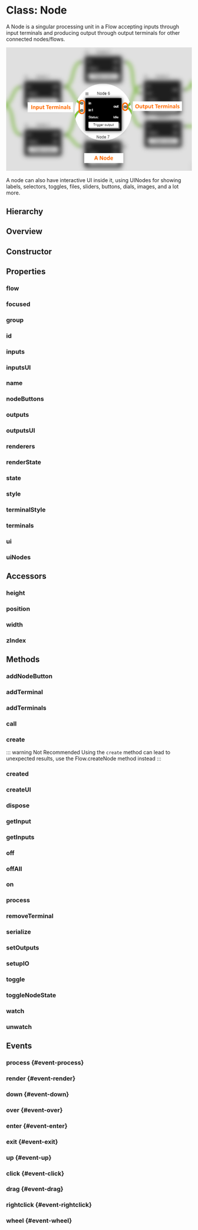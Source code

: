 # Class: Node

A Node is a singular processing unit in a <Ref to="./flow">Flow</Ref> accepting inputs through input <Ref to="./terminal">terminals</Ref> and producing output through output terminals for other connected nodes/flows.

<img class="zoomable" alt="Node example" src="/images/node-example.png" />

A node can also have interactive UI inside it, using <Ref to="./ui-node">UINodes</Ref> for showing labels, selectors, toggles, files, sliders, buttons, dials, images, and a lot more.

## Hierarchy

<Hierarchy
  :extend="{name: 'Hooks', link: './hooks'}"
  :implement="[
    {name: 'Events', link: '../interfaces/events.html'},
    {name: 'Serializable', link: '../interfaces/serializable.html'},
    {name: 'Renderable', link: '../interfaces/renderable.html'}
  ]"
/>

## Overview

<Overview :data="data" />

## Constructor

<Method type="constructor">
  <template v-slot:signature>
    new Node():
    <em><Ref to="#class-node">Node</Ref></em>
  </template>
</Method>

## Properties

### flow

<Property type="property" name="flow">
  <template v-slot:type>
    <em><Ref to="./flow">Flow</Ref></em>
  </template>
  <template v-slot:desc>
    Reference to the <Ref to="./flow">Flow</Ref> in which this node exists.
  </template>
</Property>

### focused

<Property type="property" name="focused">
  <template v-slot:type>
    <em>boolean</em>
  </template>
  <template v-slot:desc>
    Node's current focused state.
    <img class="zoomable" alt="Focused node" src="/images/focused-node-example.png" />
  </template>
</Property>

### group

<Property type="property" name="group">
  <template v-slot:type>
    <em><Ref to="./group">Group</Ref></em>
  </template>
  <template v-slot:desc>
    Reference to the <Ref to="./group">Group</Ref> if this node is grouped with other nodes.
  </template>
</Property>

### id

<Property type="property" name="id">
  <template v-slot:type>
    <em>string</em>
  </template>
  <template v-slot:desc>
    A unique identifier.
  </template>
</Property>

### inputs

<Property type="property" name="inputs">
  <template v-slot:type>
    <em><Ref to="./terminal">Terminal</Ref></em>
  </template>
  <template v-slot:desc>
    Reference to all the input terminals of the node.
  </template>
</Property>

### inputsUI

<Property type="property" name="inputsUI">
  <template v-slot:type>
    <em><Ref to="./terminal">Terminal</Ref></em>
  </template>
  <template v-slot:desc>
    Reference to all the input terminals of node that are bound to one of the <Ref to="./ui-node">UINodes</Ref>.<br/>
    For e.g. A Label can have it's own input/output terminal.
    <img class="zoomable" alt="Label inside node with input and output terminals" src="/images/label-terminals.png" />
  </template>
</Property>

### name

<Property type="property" name="name">
  <template v-slot:type>
    <em>string</em>
  </template>
  <template v-slot:desc>
    Display name of the node.
  </template>
</Property>

### nodeButtons

<Property type="property" name="nodeButtons">
  <template v-slot:type>
    <em>Map&lt;string, <Ref to="./node-button">NodeButton</Ref>&gt;</em>
  </template>
  <template v-slot:desc>
    Collection of all the <Ref to="./node-button">node-buttons</Ref> displayed besides the node's <Ref to="#name">name</Ref>.<br/>
    <img class="zoomable" alt="Node-button example" src="/images/node-button-example.png" />
  </template>
</Property>

### outputs

<Property type="property" name="outputs">
  <template v-slot:type>
    <em><Ref to="./terminal">Terminal</Ref></em>
  </template>
  <template v-slot:desc>
    Reference to all the output terminals of the node.
  </template>
</Property>

### outputsUI

<Property type="property" name="outputsUI">
  <template v-slot:type>
    <em><Ref to="./terminal">Terminal</Ref></em>
  </template>
  <template v-slot:desc>
    Reference to all the output terminals of node that are bound to one of the <Ref to="./ui-node">UINodes</Ref>.<br/>
    For e.g. A Label can have it's own input/output terminal.
    <img class="zoomable" alt="Label inside node with input and output terminals" src="/images/label-terminals.png" />
  </template>
</Property>

### renderers

<Property type="property" name="renderers">
  <template v-slot:type>
    <em><Ref to="../interfaces/node-renderers">NodeRenderers</Ref></em>
  </template>
  <template v-slot:desc>
  A <Ref to="../interfaces/renderer">Renderer</Ref> which is scoped to the Node instance.

Any custom render functions specified using this resolver will affect everything only inside this node instance.
</template>
<template v-slot:default>{}</template>
</Property>

### renderState

<Property type="property" name="renderState">
  <template v-slot:type>
    <Ref to="../interfaces/render-state">RenderState</Ref>
  </template>
  <template v-slot:desc>
    The RenderState of a node is a collection of various states corresponding to Viewport visibility, maximized/minimized state and level-of-detail to show when zooming in/out. 
  </template>
  <template v-slot:default>
    <pre>
{
  viewport: <Ref to="../enums/viewport">ViewPort</Ref>.INSIDE,
  nodeState: <Ref to="../enums/node-state">NodeState</Ref>.MAXIMIZED,
  lod: <Ref to="../enums/lod">LOD</Ref>.LOD2
}</pre>
  </template>
</Property>

### state

<Property type="property" name="state">
  <template v-slot:type>
    <em><Ref to="../interfaces/record">Record</Ref>&lt;string, any&gt;</em>
  </template>
  <template v-slot:desc>
    A local reactive state of the node, properties defined within this state is two-way bindable with any <Ref to="./ui-node">UINode</Ref>.

```js
let customNode = flow.createNode("Custom Node", new Vector(50, 50), 170, {
  state: {
    name: "John Doe",
    age: 24,
  },
});
```

  </template>
</Property>

### style

<Property type="property" name="style">
  <template v-slot:type>
    <em><Ref to="../interfaces/node-style">NodeStyle</Ref></em>
  </template>
  <template v-slot:default>

```js
{
  font: 'arial',
  fontSize: '.75rem',
  titleFont: 'arial',
  titleFontSize: '.85rem',
  color: '#000',
  titleColor: '#000',
  maximizeButtonColor: 'darkgrey',
  nodeButtonSize: 10,
  nodeButtonSpacing: 5,
  expandButtonColor: '#000',
  minimizedTerminalColor: 'green',
  outlineColor: '#000',
  padding: 10,
  spacing: 10,
  rowHeight: 20,
  titleHeight: 29,
  terminalRowHeight: 24,
  terminalStripMargin: 8
}
```

  </template>
</Property>

### terminalStyle

<Property type="property" name="terminalStyle">
  <template v-slot:type>
    <em><Ref to="../interfaces/terminal-style">TerminalStyle</Ref></em>
  </template>
</Property>

### terminals

<Property type="property" name="terminals">
  <template v-slot:type>
    <em>Map&lt;string, <Ref to="./terminal">Terminal</Ref>&gt;</em>
  </template>
  <template v-slot:desc>
    Reference to all the terminals (inputs/outputs) of the node mapped to their id's.
  </template>
</Property>

### ui

<Property type="property" name="ui">
  <template v-slot:type>
    <em><Ref to="../nodeui/container">Container</Ref></em>
  </template>
  <template v-slot:desc>
    Reference to the UI Container which is also the root <Ref to="./ui-node">UINode</Ref>.
  </template>
</Property>

### uiNodes

<Property type="property" name="uiNodes">
  <template v-slot:type>
    <em>Map&lt;string, <Ref to="./ui-node">UINode</Ref>&gt;</em>
  </template>
  <template v-slot:desc>
    Reference to all the UINodes.
  </template>
</Property>

## Accessors

### height

<Property type="accessor" name="height">
  <template v-slot:type>
    <em>number</em>
  </template>
</Property>

### position

<Property type="accessor" name="position">
  <template v-slot:type>
    <em><Ref to="./vector">Vector</Ref></em>
  </template>
</Property>

### width

<Property type="accessor" name="width">
  <template v-slot:type>
    <em>number</em>
  </template>
</Property>

### zIndex

<Property type="accessor" name="zIndex">
  <template v-slot:type>
    <em>number</em>
  </template>
</Property>

## Methods

### addNodeButton

<Method type="method">
  <template v-slot:signature>
    addNodeButton(<strong>callback: </strong><em>() => void</em>,
    <strong>render: </strong><em><Ref to="../interfaces/render-function">RenderFunction</Ref>&lt;<Ref to="./node-button">NodeButton</Ref>, <Ref to="../interfaces/node-button-render-params">NodeButtonRenderParams</Ref>&gt;</em>,
    <strong>align: </strong><em><Ref to="../enums/align">Align</Ref></em>):
    <em><Ref to="./node-button">NodeButton</Ref></em>
  </template>
  <template v-slot:params>
    <Param name="callback"><em>() => void</em></Param>
    <Param name="render">
      <em><Ref to="../interfaces/render-function">RenderFunction</Ref>&lt;<Ref to="./node-button">NodeButton</Ref>, <Ref to="../interfaces/node-button-render-params">NodeButtonRenderParams</Ref>&gt;</em>
    </Param>
    <Param name="align"><em><Ref to="../enums/align">Align</Ref></em></Param>
  </template>
  <template v-slot:example>

```js
node.addNodeButton(
  () => doSomething(),
  (context: CanvasRenderingContext2D, params: NodeButtonRenderParams, nodeButton: NodeButton) => {
    let style = nodeButton.node.style;

    context.strokeStyle = style.color;
    context.beginPath();
    context.arc(params.position.x, params.position.y, 10, 0, 2 * Math.PI);
    context.closePath();

    context.stroke();
  },
  Align.Right
);
```

  </template>
</Method>

### addTerminal

<Method type="method">
  <template v-slot:signature>
    addTerminal(<strong>terminal: </strong><em><Ref to="./terminal">Terminal</Ref> | <Ref to="../interfaces/serialized-terminal">SerializedTerminal</Ref></em>):
    <em>void</em>
  </template>
  <template v-slot:params>
    <Param name="terminal">
      <em><Ref to="./terminal">Terminal</Ref> | <Ref to="../interfaces/serialized-terminal">SerializedTerminal</Ref></em>
    </Param>
  </template>
  <template v-slot:example>

```js
node.addTerminal(new Terminal(node, TerminalType.IN, "string", "first-name"));
```

  </template>
</Method>

### addTerminals

<Method type="method">
  <template v-slot:signature>
    addTerminals(<strong>terminals: </strong><em><Ref to="./terminal">Terminal</Ref>[] | <Ref to="../interfaces/serialized-terminal">SerializedTerminal</Ref>[]</em>):
    <em>void</em>
  </template>
  <template v-slot:params>
    <Param name="terminal">
      <em><Ref to="./terminal">Terminal</Ref>[] | <Ref to="../interfaces/serialized-terminal">SerializedTerminal</Ref>[]</em>
    </Param>
  </template>
</Method>

### call

<Method type="method-inherited">
  <template v-slot:signature>
    call(<strong>eventKey: </strong><em>string</em>, <strong>...args: </strong><em>any</em>):
    <em>void</em>
  </template>
  <template v-slot:inherit>
    <Icon type="inherited" />from <Ref to="./hooks">Hooks</Ref>.<Ref to="./hooks#call">call</Ref>
  </template>
</Method>

### create

::: warning Not Recommended
Using the `create` method can lead to unexpected results, use the <Ref to="./flow">Flow</Ref>.<Ref to="./flow#createnode">createNode</Ref> method instead
:::

<Method type="method-static">
  <template v-slot:signature>
    create&lt;T extends <Ref to="./node">Node</Ref>&gt;(
      <strong>type: </strong><em>string</em>,
      <strong>flow: </strong><em><Ref to="./flow">Flow</Ref></em>,
      <strong>position: </strong><em><Ref to="./vector">Vector</Ref></em>,
      <strong>options: </strong><em><Ref to="../interfaces/node-options">NodeOptions</Ref></em>,
      <strong>isDeserialized: </strong><em>boolean</em>
    ):
    <em>T</em>
  </template>
  <template v-slot:params>
    <Param name="type"><em>string</em></Param>
    <Param name="flow"><em><Ref to="./flow">Flow</Ref></em></Param>
    <Param name="position"><em><Ref to="./vector">Vector</Ref></em></Param>
    <Param name="options"><em><Ref to="../interfaces/node-options">NodeOptions</Ref></em></Param>
    <Param name="isDeserialized"><em>boolean</em></Param>
  </template>
  <template v-slot:return>
    <em>T</em>
  </template>
</Method>

### created

<Method type="method">
  <template v-slot:signature>
    created&lt;T extends <Ref to="../interfaces/node-options">NodeOptions</Ref>&gt;(
      <strong>options: </strong><em>T</em>
    ):
    <em>void</em>
  </template>
  <template v-slot:params>
    <Param name="options"><em>T</em></Param>
  </template>
  <template v-slot:return>
    <em>void</em>
  </template>
</Method>

### createUI

<Method type="method">
  <template v-slot:signature>
    creatUI&lt;T extends <Ref to="./ui-node">UINode</Ref>, O extends <Ref to="../interfaces/ui-node-options">UINodeOptions</Ref>&gt;(
      <strong>type: </strong><em>string</em>,
      <strong>options: </strong><em>O</em>
    ):
    <em>T</em>
  </template>
  <template v-slot:params>
    <Param name="type"><em>string</em></Param>
    <Param name="options"><em>O</em></Param>
  </template>
  <template v-slot:return>
    <em>void</em>
  </template>
  <template v-slot:example>

```js
let button = node.createUI("core/button", { text: "Click me" });
node.ui.append(button);
```

  <img class="zoomable" alt="Node UI Button example" src="/images/node-ui-button-example.png" />

```js
let node = flow.createNode("core/empty", Vector.create(50, 50), {
  name: "Node",
  width: 150,
  state: { dialValue: 65 },
});

let dial = node.createUI("core/dial", {
  min: 0,
  max: 100,
  height: 100,
  propName: "dialValue",
});
let label = node.createUI("core/label", {
  text: node.state.dialValue,
  propName: "dialValue",
  style: { align: Align.Center, fontSize: "14px", precision: 0 },
});

node.ui.append([dial, label]);
```

  <img class="zoomable" alt="Node UI Dial example" src="/images/node-ui-dial-example.png" />

```js
let node = flow.createNode("core/empty", Vector.create(50, 50), {
  name: "Node",
  width: 230,
});

let display = node.createUI("core/display", {
  height: 150,
  customRenderers: [
    {
      auto: true,
      clear: true,
      renderer: (context, width, height) => {
        for (let i = 0; i < 100; i++) {
          context.fillStyle = Color.Random().hexValue;
          context.fillRect(Math.random() * width, Math.random() * height, 5, 5);
        }
        return true;
      },
    },
  ],
});

node.ui.append(display);
```

  <img class="zoomable" alt="Node UI Display example" src="/images/node-ui-display-example.png" />

```js
let node = flow.createNode("core/empty", Vector.create(50, 50), {
  name: "Node",
  width: 230,
});

let envelope = node.createUI("core/envelope", {
  height: 150,
  values: [Vector.create(0.1, 0.1), Vector.create(0.3, 0.8), Vector.create(0.75, 0.3), Vector.create(0.9, 0.7)],
});

node.ui.append(envelope);
```

  <img class="zoomable" alt="Node UI Envelope example" src="/images/node-ui-envelope-example.png" />

```js
let node = flow.createNode("core/empty", Vector.create(50, 50), {
  name: "Node",
  width: 230,
});

let hozLayout = node.createUI("core/x-layout", {
  childs: [
    node.createUI("core/label", {
      text: "W: 0.2",
      style: { grow: 0.2, backgroundColor: "#0f0", align: Align.Center },
    }),
    node.createUI("core/label", {
      text: "W: 0.5",
      style: { grow: 0.5, backgroundColor: "#e0e", align: Align.Center },
    }),
    node.createUI("core/label", {
      text: "W: 0.3",
      style: { grow: 0.3, backgroundColor: "#0ff", align: Align.Center },
    }),
  ],
});

node.ui.append(hozLayout);
```

  <img class="zoomable" alt="Node UI Horizontal Layout example" src="/images/node-ui-hoz-layout-example.png" />

```js
let node = flow.createNode("cpre/empty", Vector.create(50, 50), {
  name: "Node",
  width: 230,
});
let image = node.createUI("core/image", {
  src: "/assets/hero.png",
  style: { align: Align.Center },
});
node.ui.append(image);
```

  <img class="zoomable" alt="Node UI Image example" src="/images/node-ui-image-example.png" />

```js
let node = flow.createNode("core/empty", Vector.create(50, 50), {
  name: "Node",
  width: 230,
});
let input = node.createUI("core/input", { value: "Sample Text" });
node.ui.append(input);
```

  <img class="zoomable" alt="Node UI Input example" src="/images/node-ui-input-example.png" />

```js
let node = flow.createNode("core/empty", Vector.create(50, 50), {
  name: "Node",
  width: 230,
});
let label = node.createUI("core/label", { text: "Sample Label" });
node.ui.append(label);
```

  <img class="zoomable" alt="Node UI Label example" src="/images/node-ui-label-example.png" />

```js
let node = flow.createNode("core/empty", Vector.create(50, 50), {
  name: "Node",
  width: 230,
});
let radioGroup = node.createUI("core/radio-group", {
  values: ["Sample A", "Sample B", "Sample C"],
  selected: "Sample B",
});
node.ui.append(radioGroup);
```

  <img class="zoomable" alt="Node UI Radio-group example" src="/images/node-ui-radio-group-example.png" />

```js
let node = flow.createNode("core/empty", Vector.create(50, 50), {
  name: "Node",
  width: 230,
  style: { rowHeight: 10 },
});
let select = node.createUI("core/select", { values: ["Sample A", "Sample B", "Sample C"] });
node.ui.append(select);
```

  <img class="zoomable" alt="Node UI Select example" src="/images/node-ui-select-example.png" />

```js
let node = flow.createNode("core/empty", Vector.create(50, 50), {
  name: "Node",
  width: 230,
  style: { rowHeight: 10 },
  state: { sliderValue: -18 },
});
let hozLayout = node.createUI("core/x-layout", {
  childs: [
    node.createUI("core/slider", {
      min: -100,
      max: 100,
      propName: "sliderValue",
      style: { grow: 0.8 },
    }),
    node.createUI("core/label", {
      text: node.state.sliderValue,
      propName: "sliderValue",
      style: { grow: 0.2, align: Align.Center, precision: 0 },
    }),
  ],
});
node.ui.append(hozLayout);
```

  <img class="zoomable" alt="Node UI Horizontal Slider example" src="/images/node-ui-h-slider-example.png" />

```js
let node = flow.createNode("core/empty", Vector.create(50, 50), {
  name: "Node",
  width: 230,
  style: { rowHeight: 10 },
});
let slider2D = node.createUI("core/2d-slider", {
  height: 100,
  value: Vector.create(0.2, 0.8),
});
node.ui.append(slider2D);
```

  <img class="zoomable" alt="Node UI 2D Slider example" src="/images/node-ui-2d-slider-example.png" />

```js
let node = flow.createNode("core/empty", Vector.create(50, 50), {
  name: "Node",
  width: 230,
  style: { rowHeight: 20 },
});
let source = node.createUI("core/source");
node.ui.append(source);
```

  <img class="zoomable" alt="Node UI Source example" src="/images/node-ui-source-example.png" />

```js
let node = flow.createNode("core/empty", Vector.create(50, 50), {
  name: "Node",
  width: 230,
});
let stack = node.createUI("core/stack", {
  childs: [
    node.createUI("core/label", {
      text: "A",
      height: 20,
      style: { backgroundColor: "#0f0", align: Align.Center },
    }),
    node.createUI("core/label", {
      text: "B",
      height: 60,
      style: { backgroundColor: "#e0e", align: Align.Center },
    }),
    node.createLabel("core/label", {
      text: "C",
      height: 30,
      style: { backgroundColor: "#0ff", align: Align.Center },
    }),
  ],
  spacing: 5,
});
node.ui.append(stack);
```

  <img class="zoomable" alt="Node UI Stack example" src="/images/node-ui-stack-example.png" />

```js
let node = flow.createNode("core/empty", Vector.create(50, 50), {
  name: "Node",
  width: 230,
  style: { rowHeight: 10 },
});
let toggle = node.createUI("core/toggle");
node.ui.append(toggle);
```

  <img class="zoomable" alt="Node UI Toggle example" src="/images/node-ui-toggle-example.png" />

```js
let node = flow.createNode("core/empty", Vector.create(50, 50), {
  name: "Node",
  width: 230,
  state: { vSliderValue: -22 },
});
let stack = node.createUI("core/stack", {
  childs: [
    node.createUI("core/v-slider", {
      min: -50,
      max: 50,
      height: 150,
      propName: "vSliderValue",
    }),
    node.createUI("core/label", {
      text: node.state.vSliderValue,
      propName: "vSliderValue",
      style: { align: Align.Center, fontSize: "16px" },
    }),
  ],
  style: { spacing: 20 },
});
node.ui.append(stack);
```

  <img class="zoomable" alt="Node UI VSlider example" src="/images/node-ui-v-slider-example.png" />

  </template>
</Method>

### dispose

<Method type="method">
  <template v-slot:signature>
    dispose():
    <em>void</em>
  </template>
  <template v-slot:desc>
    Remove node from the <Ref to="./flow">Flow</Ref>.
  </template>
</Method>

### getInput

<Method type="method">
  <template v-slot:signature>
    getInput(<strong>terminal: </strong><em>string | number</em>):
    <em>any</em>
  </template>
  <template v-slot:desc>
    Get input data from the terminal's name or its index.
  </template>
</Method>

### getInputs

<Method type="method">
  <template v-slot:signature>
    getInputs():
    <em>any[]</em>
  </template>
  <template v-slot:desc>
    Get an array of all the inputs to the node.
  </template>
</Method>

### off

<Method type="method-inherited">
  <template v-slot:signature>
    off(<strong>eventKey: </strong><em>string</em>, <strong>id: </strong><em>number</em>):
    <em>void</em>
  </template>
  <template v-slot:inherit>
    <Icon type="inherited" />from <Ref to="./hooks">Hooks</Ref>.<Ref to="./hooks#off">off</Ref>
  </template>
</Method>

### offAll

<Method type="method-inherited">
  <template v-slot:signature>
    offAll():
    <em>void</em>
  </template>
  <template v-slot:inherit>
    <Icon type="inherited" />from <Ref to="./hooks">Hooks</Ref>.<Ref to="./hooks#offall">offAll</Ref>
  </template>
</Method>

### on

<Method type="method-inherited">
  <template v-slot:signature>
    on(<strong>eventKey: </strong><em>string</em>, <strong>callback: </strong><em>(...args: any) => void</em>):
    <em>number</em>
  </template>
  <template v-slot:inherit>
    <Icon type="inherited" />from <Ref to="./hooks">Hooks</Ref>.<Ref to="./hooks#on">on</Ref>
  </template>
  <template v-slot:desc>
    <br/>
    See <Ref to="#events">Events</Ref>.
  </template>
</Method>

### process

<Method type="method">
  <template v-slot:signature>
    process(<strong>inputs: </strong><em>any[]</em>):
    <em>void</em>
  </template>
  <template v-slot:params>
    <Param name="inputs">
      <em>any[]</em>
    </Param>
  </template>
</Method>

### removeTerminal

<Method type="method">
  <template v-slot:signature>
    removeTerminal(<strong>terminal: </strong><em><Ref to="./terminal">Terminal</Ref></em>):
    <em>void</em>
  </template>
  <template v-slot:params>
    <Param name="terminal">
      <em><Ref to="./terminal">Terminal</Ref></em>
    </Param>
  </template>
  <template v-slot:desc>
    Removes specified terminal from the node.
  </template>
</Method>

### serialize

<Method type="method-static">
  <template v-slot:signature>
    serialize(
      <strong>persist?: </strong><em><Ref to="../interfaces/data-persistence-provider">DataPersistenceProvider</Ref></em>
    ):
    <em>Promise&lt;<Ref to="../interfaces/serialized-node">SerializedNode</Ref>&gt;</em>
  </template>
  <template v-slot:inherit>
    <Icon valign="bottom" type="implementation" /> of <Ref to="../interfaces/serializable">Serializable</Ref>.<Ref to="../interfaces/serializable#serialize">serialize</Ref>
  </template>
  <template v-slot:return><em>Promise&lt;<Ref to="../interfaces/serialized-node">SerializedNode</Ref>&gt;</em></template>
</Method>

### setOutputs

<Method type="method">
  <template v-slot:signature>
    setOutputs(<strong>outputs: </strong><em>string | number | <Ref to="../interfaces/record">Record</Ref>&lt;string, any&gt;</em>,
    <strong>data?: </strong><em>any</em>):
    <em>void</em>
  </template>
  <template v-slot:params>
    <Param name="setOutputs">
      <em>string | number | <Ref to="../interfaces/record">Record</Ref>&lt;string, any&gt;</em>
    </Param>
    <Param name="data?">
      <em>any</em>
    </Param>
  </template>
  <template v-slot:desc>
    Set outputs on one or more output terminals.
  </template>
  <template v-slot:example>
  Setting output on single terminal using it's name:

```js
node.setOutputs("first-name", "John");
```

Setting output on single terminal using it's index:

```js
node.setOutputs(2, "John");
```

Setting output on mulitple terminals at once:

```js
node.setOutputs({
  "first-name": "John",
  "last-name": "Doe",
  age: 24,
});
```

  </template>
  <template v-slot:return>
    void
  </template>
</Method>

### setupIO

<Method type="method">
  <template v-slot:signature>
    setupIO(<strong>options: </strong><em><Ref to="../interfaces/node-options">NodeOptions</Ref></em>):
    <em>void</em>
  </template>
  <template v-slot:params>
    <Param name="options">
      <em><Ref to="../interfaces/node-options">NodeOptions</Ref></em>
    </Param>
  </template>
  <template v-slot:return>
    void
  </template>
</Method>

### toggle

<Method type="method">
  <template v-slot:signature>
    toggle():
    <em>void</em>
  </template>
  <template v-slot:return>
    void
  </template>
</Method>

### toggleNodeState

<Method type="method">
  <template v-slot:signature>
    toggleNodeState():
    <em>void</em>
  </template>
  <template v-slot:desc>
    Toggles between maximized and minimized state.
    <img class="zoomable" alt="Node-state toggle example" src="/images/toggle-nodestate-example.png" />
  </template>
  <template v-slot:return>void</template>
</Method>

### watch

<Method type="method">
  <template v-slot:signature>
    watch(<strong>propName: </strong><em>string</em>,
    <strong>callback: </strong><em>(oldVal: any, newVal: any) => void</em>):
    <em>number</em>
  </template>
  <template v-slot:params>
    <Param name="propName">
      <em>string</em><br/>
      The name of the prop defined in <Ref to="#state">state</Ref> that needs to be watched for changes.
    </Param>
    <Param name="callback">
      <Function class="mr-0p5" /><em>(oldVal: any, newVal: any) => void</em><br/>
      Callback that needs to be triggered whenever specified prop's value changes.
    </Param>
  </template>
  <template v-slot:desc>
    Watch for changes on any prop defined in <Ref to="#state">state</Ref>.
  </template>
  <template v-slot:return>
    number<br/>
    A numbered id that can be used to <Ref to="#unwatch">unwatch</Ref>.
  </template>
</Method>

### unwatch

<Method type="method">
  <template v-slot:signature>
    unwatch(<strong>propName: </strong><em>string</em>,
    <strong>id: </strong><em>number</em>):
    <em>void</em>
  </template>
  <template v-slot:params>
    <Param name="propName">
      <em>string</em><br/>
      The name of the prop defined in <Ref to="#state">state</Ref> that needs to be un-watched.
    </Param>
    <Param name="id">
      <em>number</em><br/>
      A numbered id returned when doing <Ref to="#watch">watch</Ref>.
    </Param>
  </template>
  <template v-slot:desc>
    Unwatch any prop defined in <Ref to="#state">state</Ref>.
  </template>
  <template v-slot:return>
    void
  </template>
</Method>

## Events

### process <Icon type="event" /> {#event-process}

<Event type="event">
  <template v-slot:desc>
    When the node is triggered for processing due to new/changed input.
  </template>
</Event>

### render <Icon type="event" /> {#event-render}

<Event type="event">
  <template v-slot:desc>
    When a single render cycle completes for this node instance.
  </template>
</Event>

### down <Icon type="event" /> {#event-down}

<Event type="event">
  <template v-slot:desc>
    When touch down or mouse left down occurs on the node.
  </template>
</Event>

### over <Icon type="event" /> {#event-over}

<Event type="event">
  <template v-slot:desc>
    When mouse over happens on the node.
  </template>
</Event>

### enter <Icon type="event" /> {#event-enter}

<Event type="event">
  <template v-slot:desc>
    When mouse enter happens on the node.
  </template>
</Event>

### exit <Icon type="event" /> {#event-exit}

<Event type="event">
  <template v-slot:desc>
    When mouse exit happens on the node
  </template>
</Event>

### up <Icon type="event" /> {#event-up}

<Event type="event">
  <template v-slot:desc>
    When touch up or mouse left up happens on the node.
  </template>
</Event>

### click <Icon type="event" /> {#event-click}

<Event type="event">
  <template v-slot:desc>
    When tap or mouse click happens on the node.
  </template>
</Event>

### drag <Icon type="event" /> {#event-drag}

<Event type="event">
  <template v-slot:desc>
    When touch or mouse drag happens on the node.
  </template>
</Event>

### rightclick <Icon type="event" /> {#event-rightclick}

<Event type="event">
  <template v-slot:desc>
    When mouse right-click happens on the node.
  </template>
</Event>

### wheel <Icon type="event" /> {#event-wheel}

<Event type="event">
  <template v-slot:desc>
    When mouse scroll happens on the node.
  </template>
</Event>

<script setup>
import data from '../../../../../reflections/api/classes/node.json';
</script>
